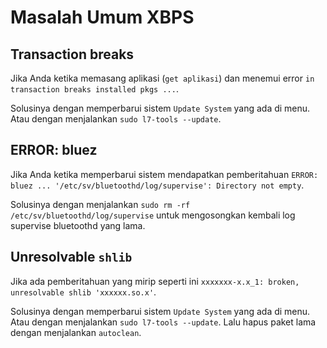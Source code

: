 # Masalah Umum XBPS

## Transaction breaks

Jika Anda ketika memasang aplikasi (`get aplikasi`) dan menemui error `in transaction breaks installed pkgs ...`.

Solusinya dengan memperbarui sistem `Update System` yang ada di menu. Atau dengan menjalankan `sudo l7-tools --update`.

## ERROR: bluez

Jika Anda ketika memperbarui sistem mendapatkan pemberitahuan `ERROR: bluez ... '/etc/sv/bluetoothd/log/supervise': Directory not empty`.

Solusinya dengan menjalankan `sudo rm -rf /etc/sv/bluetoothd/log/supervise` untuk mengosongkan kembali log supervise bluetoothd yang lama.

## Unresolvable `shlib`

Jika ada pemberitahuan yang mirip seperti ini `xxxxxxx-x.x_1: broken, unresolvable shlib 'xxxxxx.so.x'`.

Solusinya dengan memperbarui sistem `Update System` yang ada di menu. Atau dengan menjalankan `sudo l7-tools --update`. Lalu hapus paket lama dengan menjalankan `autoclean`.
